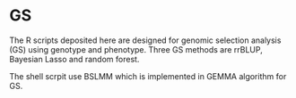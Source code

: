 # GS
The R scripts deposited here are designed for genomic selection analysis (GS) using genotype and phenotype. Three GS methods are rrBLUP, Bayesian Lasso and random forest.

The shell scrpit use BSLMM which is implemented in GEMMA algorithm  for GS.
